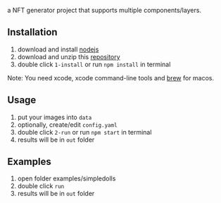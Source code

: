 a NFT generator project that supports multiple components/layers.

## Installation

1. download and install [nodejs](https://nodejs.org/en/download/)
2. download and unzip this [repository](https://github.com/rainnydoll/generator/archive/refs/heads/master.zip)
3. double click `1-install` or run `npm install` in terminal

Note: You need xcode, xcode command-line tools and [brew](https://brew.sh/) for macos.

## Usage

1. put your images into `data`
2. optionally, create/edit `config.yaml`
3. double click `2-run` or run `npm start` in terminal
4. results will be in `out` folder

## Examples

1. open folder examples/simpledolls
2. double click `run`
3. results will be in `out` folder

